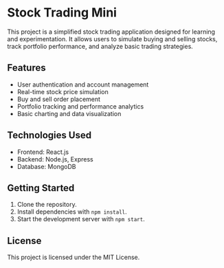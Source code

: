 # Stock Trading Mini

This project is a simplified stock trading application designed for learning and experimentation. It allows users to simulate buying and selling stocks, track portfolio performance, and analyze basic trading strategies.

## Features

- User authentication and account management
- Real-time stock price simulation
- Buy and sell order placement
- Portfolio tracking and performance analytics
- Basic charting and data visualization

## Technologies Used

- Frontend: React.js
- Backend: Node.js, Express
- Database: MongoDB

## Getting Started

1. Clone the repository.
2. Install dependencies with `npm install`.
3. Start the development server with `npm start`.

## License

This project is licensed under the MIT License.
